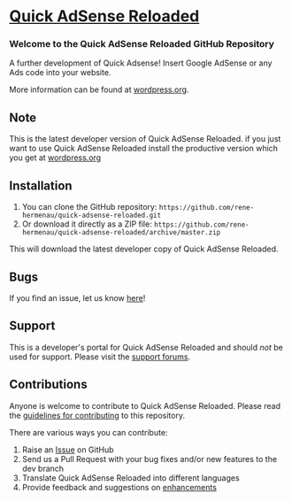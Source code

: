 # [Quick AdSense Reloaded](https://wordpress.org/support/plugin/quick-adsense-reloaded) 

### Welcome to the Quick AdSense Reloaded GitHub Repository

A further development of Quick Adsense! Insert Google AdSense or any Ads code into your website.

More information can be found at [wordpress.org](https://wordpress.org/support/plugin/quick-adsense-reloaded).

## Note ##

This is the latest developer version of Quick AdSense Reloaded. 
if you just want to use Quick AdSense Reloaded install the productive version which you get at [wordpress.org](https://wordpress.org/support/plugin/quick-adsense-reloaded)

## Installation ##

1. You can clone the GitHub repository: `https://github.com/rene-hermenau/quick-adsense-reloaded.git`
2. Or download it directly as a ZIP file: `https://github.com/rene-hermenau/quick-adsense-reloaded/archive/master.zip`

This will download the latest developer copy of Quick AdSense Reloaded.

## Bugs ##
If you find an issue, let us know [here](https://github.com/rene-hermenau/quick-adsense-reloaded/issues)!

## Support ##
This is a developer's portal for Quick AdSense Reloaded and should _not_ be used for support. 
Please visit the [support forums](https://wordpress.org/support/plugin/quick-adsense-reloaded/).

## Contributions ##
Anyone is welcome to contribute to Quick AdSense Reloaded. Please read the [guidelines for contributing](https://github.com/rene-hermenau/quick-adsense-reloaded/blob/master/CONTRIBUTING.md) to this repository.

There are various ways you can contribute:

1. Raise an [Issue](https://github.com/rene-hermenau/quick-adsense-reloaded/issues) on GitHub
2. Send us a Pull Request with your bug fixes and/or new features to the dev branch
3. Translate Quick AdSense Reloaded into different languages
4. Provide feedback and suggestions on [enhancements](https://github.com/rene-hermenau/quick-adsense-reloaded/issues?direction=desc&labels=Enhancement&page=1&sort=created&state=open)
